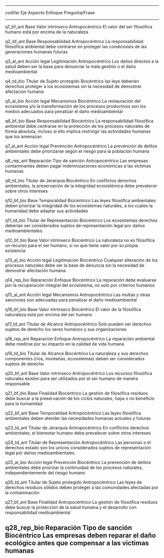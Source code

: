   -----------------------------------------------------------------------------------
  codVar        Eje          Aspecto           Enfoque           Pregunta/Frase
  ------------- ------------ ----------------- ----------------- --------------------
  q1_bf_ant     Base         Valor intrínseco  Antropocéntrico   El valor del ser
                filosófica                                       humano está por
                                                                 encima de la
                                                                 naturaleza

  q2_bf_ant     Base         Responsabilidad   Antropocéntrico   La responsabilidad
                filosófica                                       ambiental debe
                                                                 centrarse en
                                                                 proteger las
                                                                 condiciones de las
                                                                 generaciones humanas
                                                                 futuras

  q3_al_ant     Acción legal Legitimación      Antropocéntrico   Los daños directos a
                                                                 la salud deben ser
                                                                 la base para
                                                                 denunciar la mala
                                                                 gestión o el daño
                                                                 medioambiental

  q4_td_bio     Titular de   Sujeto protegido  Biocéntrico       las leye deberían
                derechos                                         proteger a los
                                                                 ecosistemas sin la
                                                                 necesidad de
                                                                 demostrar afectación
                                                                 humana

  q5_al_bio     Acción legal Mecanismos        Biocéntrico       La restauración del
                                                                 ecosistema y/o la
                                                                 transformación de
                                                                 los procesos
                                                                 productivos son los
                                                                 medios adecuados
                                                                 para penalizar el
                                                                 daño medioambiental

  q6_bf_bio     Base         Responsabilidad   Biocéntrico       La responsabilidad
                filosófica                                       ambiental debe
                                                                 centrarse en la
                                                                 protección de los
                                                                 procesos naturales
                                                                 de forma absoluta,
                                                                 incluso si ello
                                                                 implica restringir
                                                                 las actividades
                                                                 humanas que los
                                                                 amenazan

  q7_al_ant     Acción legal Prevención        Antropocéntrico   La prevención de
                                                                 delitos ambientales
                                                                 debe priorizarse
                                                                 según el riesgo para
                                                                 la población humana

  q8_rep_ant    Reparación   Tipo de sanción   Antropocéntrico   Las empresas
                                                                 contaminantes deben
                                                                 pagar
                                                                 indemnizaciones
                                                                 económicas a las
                                                                 víctimas humanas

  q9_td_bio     Titular de   Jerarquía         Biocéntrico       En conflictos
                derechos                                         ambientales, la
                                                                 preservación de la
                                                                 integridad
                                                                 ecosistémica debe
                                                                 prevalecer sobre
                                                                 otros intereses

  q10_bf_bio    Base         Temporalidad      Biocéntrico       Las leyes
                filosófica                                       ambientales deben
                                                                 priorizar la
                                                                 integridad de los
                                                                 ecosistemas
                                                                 naturales, a los
                                                                 cuales la humanidad
                                                                 debe adaptar sus
                                                                 actividades

  q11_td_bio    Titular de   Representación    Biocéntrico       Los ecosistemas
                derechos                                         deberían ser
                                                                 considerados sujetos
                                                                 de representación
                                                                 legal por daños
                                                                 medioambientales.

  q12_bf_bio    Base         Valor intrínseco  Biocéntrico       La naturaleza no es
                filosófica                                       un recurso para el
                                                                 ser humano, si no
                                                                 que tiene valor por
                                                                 su propia existencia

  q13_al_bio    Acción legal Legitimación      Biocéntrico       Cualquier alteración
                                                                 de los procesos
                                                                 naturales debe ser
                                                                 la base de denuncia
                                                                 sin la necesidad de
                                                                 demostrar afectación
                                                                 humana

  q14_rep_bio   Reparación   Enfoque           Biocéntrico       La reparación debe
                                                                 evaluarse por la
                                                                 recuperación
                                                                 integral del
                                                                 ecosistema, no solo
                                                                 por criterios
                                                                 humanos

  q15_al_ant    Acción legal Mecanismos        Antropocéntrico   Las multas y otras
                                                                 sanciones son
                                                                 adecuadas para
                                                                 penalizar el daño
                                                                 medioambiental

  q16_bf_bio    Base         Valor intrínseco  Biocéntrico       El valor de la
                filosófica                                       naturaleza está por
                                                                 encima del ser
                                                                 humano

  q17_td_ant    Titular de   Alcance           Antropocéntrico   Solo pueden ser
                derechos                                         sujetos de derecho
                                                                 los seres humanos y
                                                                 sus organizaciones

  q18_rep_ant   Reparación   Enfoque           Antropocéntrico   La reparación
                                                                 ambiental debe
                                                                 medirse por su
                                                                 impacto en la
                                                                 calidad de vida
                                                                 humana

  q19_td_bio    Titular de   Alcance           Biocéntrico       La naturaleza y sus
                derechos                                         componentes (ríos,
                                                                 montañas,
                                                                 ecosistemas) deben
                                                                 ser considerados
                                                                 sujetos de derecho

  q20_bf_ant    Base         Valor intrínseco  Antropocéntrico   Los recursos
                filosófica                                       naturales existen
                                                                 para ser utilizados
                                                                 por el ser humano de
                                                                 manera responsable

  q21_bf_bio    Base         Finalidad         Biocéntrico       La gestión de
                filosófica                                       residuos debe buscar
                                                                 a la preservación de
                                                                 los ciclos
                                                                 naturales, haya o no
                                                                 beneficio para la
                                                                 humanidad

  q22_bf_ant    Base         Temporalidad      Antropocéntrico   Las leyes
                filosófica                                       ambientales deben
                                                                 atender las
                                                                 necesidades humanas
                                                                 actuales y futuras

  q23_td_ant    Titular de   Jerarquía         Antropocéntrico   En conflictos
                derechos                                         ambientales, el
                                                                 bienestar humano
                                                                 debe prevalecer
                                                                 sobre otros
                                                                 intereses

  q24_td_ant    Titular de   Representación    Antropocéntrico   Las personas o el
                derechos                                         estado son los
                                                                 unicos considerados
                                                                 sujetos de
                                                                 representación legal
                                                                 por daños
                                                                 medioambientales.

  q25_al_bio    Acción legal Prevención        Biocéntrico       La prevención de
                                                                 delitos ambientales
                                                                 debe priorizar la
                                                                 continuidad de los
                                                                 procesos naturales,
                                                                 independientemente
                                                                 del riesgo humano

  q26_td_ant    Titular de   Sujeto protegido  Antropocéntrico   Las leyes de
                derechos                                         residuos sólidos
                                                                 deben proteger a las
                                                                 comunidades
                                                                 afectadas por la
                                                                 contaminación

  q27_bf_ant    Base         Finalidad         Antropocéntrico   La gestión de
                filosófica                                       residuos debe buscar
                                                                 la protección de la
                                                                 salud humana y el
                                                                 desarrollo con
                                                                 responsabilidad
                                                                 medioambiental

  q28_rep_bio   Reparación   Tipo de sanción   Biocéntrico       Las empresas deben
                                                                 reparar el daño
                                                                 ecológico antes que
                                                                 compensar a las
                                                                 victimas humanas
  -----------------------------------------------------------------------------------
